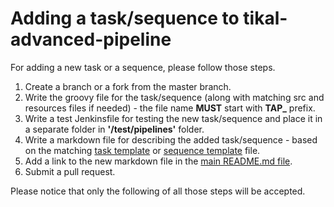 # Adding a task/sequence to tikal-advanced-pipeline

For adding a new task or a sequence, please follow those steps.

1. Create a branch or a fork from the master branch.
2. Write the groovy file for the task/sequence (along with matching src and resources files if needed) - the file name **MUST** start with **TAP_** prefix.
3. Write a test Jenkinsfile for testing the new task/sequence and place it in a separate folder in **'/test/pipelines'** folder.
4. Write a markdown file for describing the added task/sequence - based on the matching [task template](../../templates/TemplateTaskPage.md) or  [sequence template](../../templates/TemplateSequencePage.md) file.
5. Add a link to the new markdown file in the [main README.md file](../../README.md).
6. Submit a pull request.

Please notice that only the following of all those steps will be accepted.



